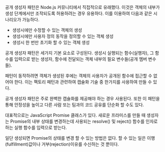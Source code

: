 공개 생성자 패턴은 Node.js 커뮤니티에서 직접적으로 유래했다. 이것은 객체의 내부가 생성 단계에서만 조작되도록 허용하려는 경우 유용하다. 이를 이용하여 다음과 같은 시나리오가 가능하다.
* 생성시에만 수정할 수 있는 객체의 생성 
* 생성시에만 사용자 정의 동작을 정의할 수 있는 객체 생성
* 생성시 한 번만 초기화 할 수 있는 객체 생성

공개 생성자 패턴은 세가지 기본 요소로 구성된다. 생성시 실행되는 함수(실행자), 그 함수를 입력으로 받는 생성자, 함수에 전달되는 객체 내부의 필요 변수들(공개 멤버 변수들).

패턴이 동작하려면 객체가 생성된 후에는 객체의 사용자가 공개된 함수에 접근할 수 없어야 한다. 이는 팩토리 패턴과 관련하여 캡슐화 기술 중 한가지를 사용하여 만들 수 있다.

공개 생성자 패턴은 주로 완벽한 캡슐화를 제공해야 하는 경우 사용된다. 또한 이 패턴을 통해 안정성을 높이고 다른 사람 또는 팀과의 코드 공유를 단순화 할 수도 있다.

대표적으로는 JavaScript Promise 클래스가 있다. 새로운 프라미스를 만들 때 생성자는 Promise의 내부 상태를 변경하는데 사용되는 resolve() 및 reject() 함수를 인자로 하는 실행 함수를 입력으로 받는다.

일단 생성되면 Promise의 상태를 변경 할 수 있는 방법은 없다. 할 수 있는 일은 이행(fulfillment)값이나 거부(rejection)이유를 수신하는 것 뿐이다.